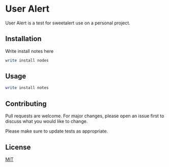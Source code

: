 # User Alert

User Alert is a test for sweetalert use on a personal project.

## Installation

Write install notes here

```bash
write install nodes
```

## Usage

```bash
write install notes

```

## Contributing
Pull requests are welcome. For major changes, please open an issue first to discuss what you would like to change.

Please make sure to update tests as appropriate.

## License
[MIT](https://choosealicense.com/licenses/mit/)
